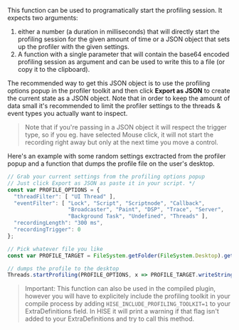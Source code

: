 This function can be used to programatically start the profiling session. It expects two arguments:

1. either a number (a duration in milliseconds) that will directly start the profiling session for the given amount of time or a JSON object that sets up the profiler with the given settings. 
2. A function with a single parameter that will contain the base64 encoded profiling session as argument and can be used to write this to a file (or copy it to the clipboard).

The recommended way to get this JSON object is to use the profiling options popup in the profiler toolkit and then click **Export as JSON** to create the current state as a JSON object. Note that in order to keep the amount of data small it's recommended to limit the profiler settings to the threads & event types you actually want to inspect.

> Note that if you're passing in a JSON object it will respect the trigger type, so if you eg. have selected Mouse click, it will not start the recording right away but only at the next time you move a control.

Here's an example with some random settings exctracted from the profiler popup and a function that dumps the profile file on the user's desktop.



```javascript
// Grab your current settings from the profiling options popup
// Just click Export as JSON as paste it in your script. */
const var PROFILE_OPTIONS = {
  "threadFilter": [ "UI Thread" ],
  "eventFilter": [ "Lock", "Script", "Scriptnode", "Callback",
    			   "Broadcaster", "Paint", "DSP", "Trace", "Server", 
    			   "Background Task", "Undefined", "Threads" ],
  "recordingLength": "300 ms",
  "recordingTrigger": 0
};

// Pick whatever file you like
const var PROFILE_TARGET = FileSystem.getFolder(FileSystem.Desktop).getChildFile("profile.dat");

// dumps the profile to the desktop
Threads.startProfiling(PROFILE_OPTIONS, x => PROFILE_TARGET.writeString(x));
```

> Important: This function can also be used in the compiled plugin, however you will have to explicitely include the profiling toolkit in your compile process by adding `HISE_INCLUDE_PROFILING_TOOLKIT=1` to your ExtraDefinitions field. In HISE it will print a warning if that flag isn't added to your ExtraDefinitions and try to call this method.